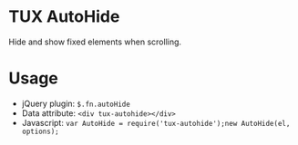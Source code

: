 # TUX AutoHide
Hide and show fixed elements when scrolling.

# Usage

 - jQuery plugin: `$.fn.autoHide`
 - Data attribute: `<div tux-autohide></div>`
 - Javascript: `var AutoHide = require('tux-autohide');new AutoHide(el, options);`
 